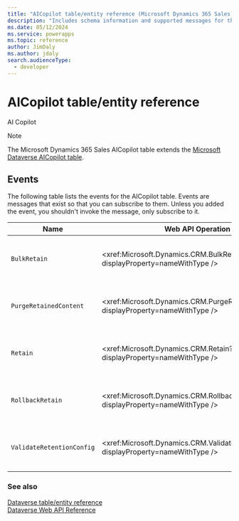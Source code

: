 ```yaml
---
title: "AICopilot table/entity reference (Microsoft Dynamics 365 Sales) | Microsoft Docs"
description: "Includes schema information and supported messages for the AICopilot table/entity with Microsoft Dynamics 365 Sales."
ms.date: 05/12/2024
ms.service: powerapps
ms.topic: reference
author: JimDaly
ms.author: jdaly
search.audienceType: 
  - developer
---
```


# AICopilot table/entity reference

AI Copilot

> [!NOTE]
> The Microsoft Dynamics 365 Sales AICopilot table extends the [Microsoft Dataverse AICopilot table](/power-apps/developer/data-platform/reference/entities/aicopilot).


## Events

The following table lists the events for the AICopilot table.
Events are messages that exist so that you can subscribe to them. Unless you added the event, you shouldn't invoke the message, only subscribe to it.

|Name|Web API Operation |SDK for .NET |
| ---- | ----- |----- |
| `BulkRetain`|<xref:Microsoft.Dynamics.CRM.BulkRetain?displayProperty=nameWithType /> |Type generated by Power Platform CLI [pac modelbuilder build](/power-platform/developer/cli/reference/modelbuilder#pac-modelbuilder-build) command or use <xref:Microsoft.Xrm.Sdk.OrganizationRequest> setting the required parameters for the message.|
| `PurgeRetainedContent`|<xref:Microsoft.Dynamics.CRM.PurgeRetainedContent?displayProperty=nameWithType /> |Type generated by Power Platform CLI [pac modelbuilder build](/power-platform/developer/cli/reference/modelbuilder#pac-modelbuilder-build) command or use <xref:Microsoft.Xrm.Sdk.OrganizationRequest> setting the required parameters for the message.|
| `Retain`|<xref:Microsoft.Dynamics.CRM.Retain?displayProperty=nameWithType /> |Type generated by Power Platform CLI [pac modelbuilder build](/power-platform/developer/cli/reference/modelbuilder#pac-modelbuilder-build) command or use <xref:Microsoft.Xrm.Sdk.OrganizationRequest> setting the required parameters for the message.|
| `RollbackRetain`|<xref:Microsoft.Dynamics.CRM.RollbackRetain?displayProperty=nameWithType /> |Type generated by Power Platform CLI [pac modelbuilder build](/power-platform/developer/cli/reference/modelbuilder#pac-modelbuilder-build) command or use <xref:Microsoft.Xrm.Sdk.OrganizationRequest> setting the required parameters for the message.|
| `ValidateRetentionConfig`|<xref:Microsoft.Dynamics.CRM.ValidateRetentionConfig?displayProperty=nameWithType /> |Type generated by Power Platform CLI [pac modelbuilder build](/power-platform/developer/cli/reference/modelbuilder#pac-modelbuilder-build) command or use <xref:Microsoft.Xrm.Sdk.OrganizationRequest> setting the required parameters for the message.|





### See also

[Dataverse table/entity reference](../about-entity-reference.md)  
[Dataverse Web API Reference](/power-apps/developer/data-platform/webapi/reference/about)   

